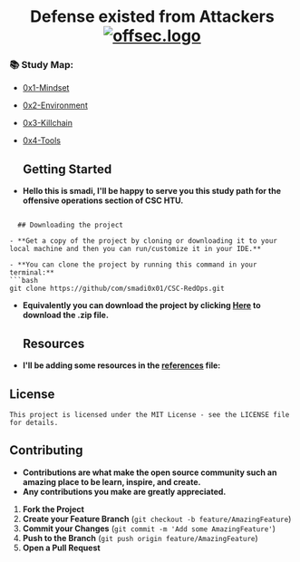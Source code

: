 <h1 align="center">
  Defense existed from Attackers
  <br>
  <a href="https://github.com/smadi0x86/CSC-RedOps"><img src="https://giffiles.alphacoders.com/156/15675.gif" alt="offsec.logo"></a>
  <br>
  
  ### 📚 Study Map:

+ [0x1-Mindset](https://github.com/smadi0x86/CSC-RedOps/tree/main/Start/0x1-Mindset)
+ [0x2-Environment](https://github.com/smadi0x86/CSC-RedOps/tree/main/Start/0x2-Environment)
+ [0x3-Killchain](https://github.com/smadi0x86/CSC-RedOps/tree/main/Start/0x3-KillChain)
+ [0x4-Tools](https://github.com/smadi0x86/CSC-RedOps/tree/main/Start/0x4-Tools)

  ## Getting Started

- **Hello this is smadi, I'll be happy to serve you this study path for the offensive operations section of CSC HTU.**
```
  
  ## Downloading the project

- **Get a copy of the project by cloning or downloading it to your local machine and then you can run/customize it in your IDE.**

- **You can clone the project by running this command in your terminal:**
```bash
git clone https://github/com/smadi0x01/CSC-RedOps.git
```
- **Equivalently you can download the project by clicking [Here](https://github.com/smadi0x01/CSC-RedOps/archive/refs/heads/main.zip) to download the .zip file.**

  ## Resources

- **I'll be adding some resources in the [references](https://github.com/smadi0x01/CSC-RedOps/blob/main/Learn/references.txt) file:**

## License

```
This project is licensed under the MIT License - see the LICENSE file for details.
```

## Contributing

- **Contributions are what make the open source community such an amazing place to be learn, inspire, and create.**
- **Any contributions you make are greatly appreciated.**

1. **Fork the Project**
2. **Create your Feature Branch** (`git checkout -b feature/AmazingFeature`)
3. **Commit your Changes** (`git commit -m 'Add some AmazingFeature'`)
4. **Push to the Branch** (`git push origin feature/AmazingFeature`)
5. **Open a Pull Request**
